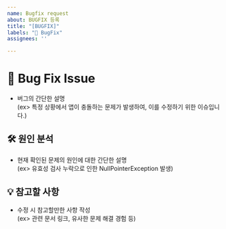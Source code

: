 ```yaml
---
name: Bugfix request
about: BUGFIX 등록
title: "[BUGFIX]"
labels: "🐞 BugFix"
assignees: ''

---
```


<!-- 주석 처리된 부분은 필요하다면 주석 해제 후 작성 -->

# 🐛 Bug Fix Issue

- 버그의 간단한 설명  
(ex> 특정 상황에서 앱이 충돌하는 문제가 발생하여, 이를 수정하기 위한 이슈입니다.)

<!--
## 🔍 버그 재현 단계  
1. 버그를 재현할 수 있는 구체적인 단계 작성  
2. (ex> 앱을 실행 -> 로그인 화면에서 특정 입력 -> 충돌 발생)  
-->

## 🛠️ 원인 분석  
- 현재 확인된 문제의 원인에 대한 간단한 설명  
(ex> 유효성 검사 누락으로 인한 NullPointerException 발생)

<!--
## 🌃 스크린샷
- 필수 X
-->

## 💡 참고할 사항  
- 수정 시 참고할만한 사항 작성  
(ex> 관련 문서 링크, 유사한 문제 해결 경험 등)
